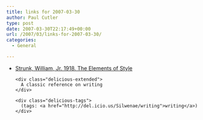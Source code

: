 ```yaml
---
title: links for 2007-03-30
author: Paul Cutler
type: post
date: 2007-03-30T22:17:49+00:00
url: /2007/03/links-for-2007-03-30/
categories:
  - General

---
```

<ul class="delicious">
  <li>
    <div class="delicious-link">
      <a href="http://www.bartleby.com/141/">Strunk, William, Jr. 1918. The Elements of Style</a>
    </div>
    
    <div class="delicious-extended">
      A classic reference on writing
    </div>
    
    <div class="delicious-tags">
      (tags: <a href="http://del.icio.us/Silwenae/writing">writing</a>)
    </div>
  </li>
</ul>